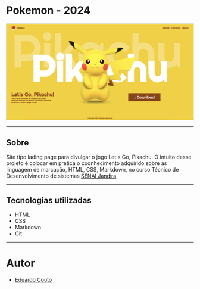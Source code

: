 # Pokemon - 2024

![](./screenshot/preview.png)

---
## Sobre
Site tipo lading page para divulgar o jogo Let's Go, Pikachu.
O intuito desse projeto é colocar em prética o coonhecimento adquirido sobre as linguagem de marcação, HTML, CSS, Markdown, no curso Técnico de Desenvolvimento de sistemas [SENAI Jandira](https://sp.senai.br/unidade/jandira/)

---
## Tecnologias utilizadas
- HTML
- CSS
- Markdown
- Git

---
# Autor
- [Eduardo Couto](https://github.com/Duduur)
